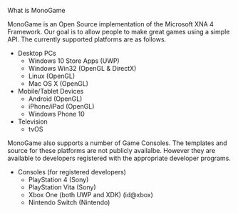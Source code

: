 What is MonoGame

MonoGame is an Open Source implementation of the Microsoft XNA 4 Framework. Our goal is to allow people to make great games using a simple API.
The currently supported platforms are as follows.

 * Desktop PCs
   * Windows 10 Store Apps (UWP)
   * Windows Win32 (OpenGL & DirectX)
   * Linux (OpenGL)
   * Mac OS X (OpenGL)
 * Mobile/Tablet Devices
   * Android (OpenGL)
   * iPhone/iPad (OpenGL)
   * Windows Phone 10
* Television
   * tvOS

MonoGame also supports a number of Game Consoles. The templates and source for these platforms
are not publicly availalbe. However they are available to developers registered with the appropriate
developer programs.  

 * Consoles (for registered developers)
   * PlayStation 4 (Sony)
   * PlayStation Vita (Sony)
   * Xbox One (both UWP and XDK) (id@xbox)
   * Nintendo Switch (Nintendo)
 
